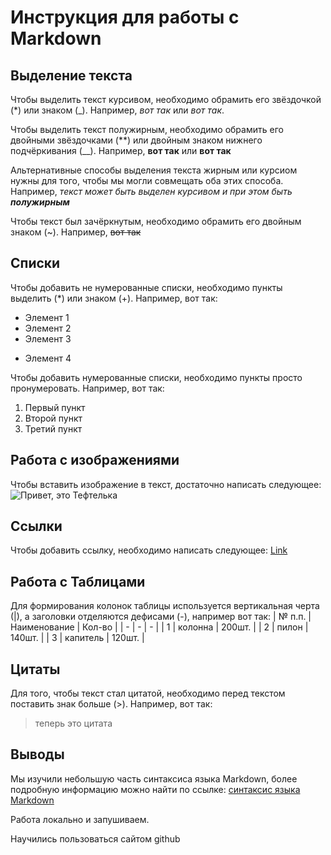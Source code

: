 # Инструкция для работы с Markdown

## Выделение текста

Чтобы выделить текст курсивом, необходимо обрамить его звёздочкой (*) или знаком (_). Например, *вот так* или _вот так_.

Чтобы выделить текст полужирным, необходимо обрамить его двойными звёздочками (**) или двойным знаком нижнего подчёркивания (__). Например, **вот так** или __вот так__

Альтернативные способы выделения текста жирным или курсиом нужны для того, чтобы мы могли совмещать оба этих способа. Например, _текст может быть выделен курсивом и при этом быть **полужирным**_

Чтобы текст был зачёркнутым, необходимо обрамить его двойным знаком (~). Например, ~~вот так~~

## Списки

Чтобы добавить не нумерованные списки, необходимо пункты выделить (*) или знаком (+). Например, вот так:
* Элемент 1
* Элемент 2
* Элемент 3
+ Элемент 4

Чтобы добавить нумерованные списки, необходимо пункты просто пронумеровать. Например, вот так:
1. Первый пункт
2. Второй пункт
3. Третий пункт

## Работа с изображениями

Чтобы вставить изображение в текст, достаточно написать следующее:
![Привет, это Тефтелька](teftelka.jpeg)

## Ссылки

Чтобы добавить ссылку, необходимо написать следующее:
[Link](https://github.com)

## Работа с Таблицами

 Для формирования колонок таблицы используется вертикальная черта (|), а заголовки отделяются дефисами (-), например вот так:
| № п.п. | Наименование | Кол-во |
| - | - | - |
| 1 | колонна | 200шт. |
| 2 | пилон | 140шт. |
| 3 | капитель | 120шт. |

## Цитаты

Для того, чтобы текст стал цитатой, необходимо перед текстом поставить знак больше (>). Например, вот так:
>теперь это цитата

## Выводы

Мы изучили небольшую часть синтаксиса языка Markdown, более подробную информацию можно найти по ссылке: [синтаксис языка Markdown](https://gist.github.com/Jekins/2bf2d0638163f1294637)

Работа локально и запушиваем.

Научились пользоваться сайтом github
